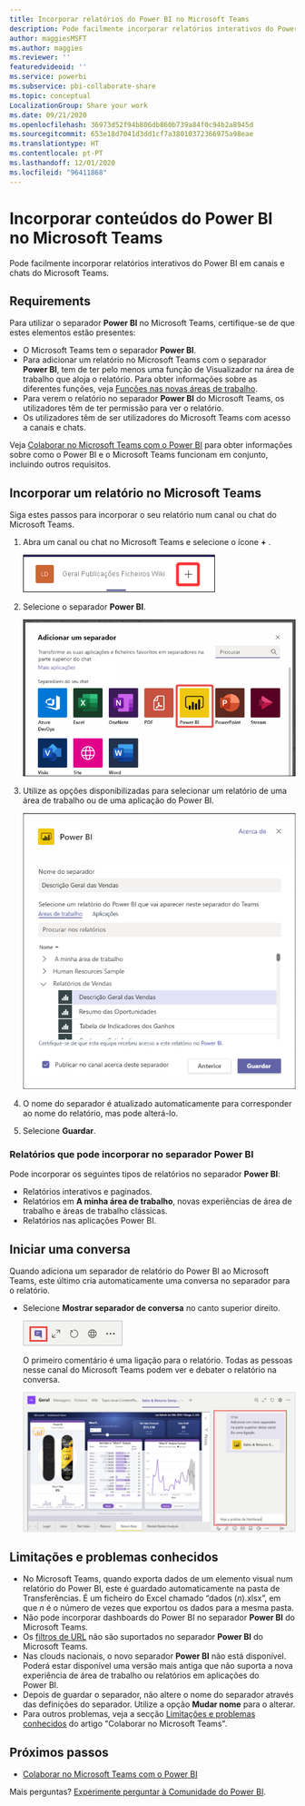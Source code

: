 ```yaml
---
title: Incorporar relatórios do Power BI no Microsoft Teams
description: Pode facilmente incorporar relatórios interativos do Power BI em canais e chats do Microsoft Teams. .
author: maggiesMSFT
ms.author: maggies
ms.reviewer: ''
featuredvideoid: ''
ms.service: powerbi
ms.subservice: pbi-collaborate-share
ms.topic: conceptual
LocalizationGroup: Share your work
ms.date: 09/21/2020
ms.openlocfilehash: 36973d52f94b806db860b739a84f0c94b2a8945d
ms.sourcegitcommit: 653e18d7041d3dd1cf7a38010372366975a98eae
ms.translationtype: HT
ms.contentlocale: pt-PT
ms.lasthandoff: 12/01/2020
ms.locfileid: "96411868"
---
```

# <a name="embed-power-bi-content-in-microsoft-teams"></a>Incorporar conteúdos do Power BI no Microsoft Teams

Pode facilmente incorporar relatórios interativos do Power BI em canais e chats do Microsoft Teams. 

## <a name="requirements"></a>Requirements

Para utilizar o separador **Power BI** no Microsoft Teams, certifique-se de que estes elementos estão presentes:

- O Microsoft Teams tem o separador **Power BI**.
- Para adicionar um relatório no Microsoft Teams com o separador **Power BI**, tem de ter pelo menos uma função de Visualizador na área de trabalho que aloja o relatório. Para obter informações sobre as diferentes funções, veja [Funções nas novas áreas de trabalho](service-new-workspaces.md#roles-in-the-new-workspaces).
- Para verem o relatório no separador **Power BI** do Microsoft Teams, os utilizadores têm de ter permissão para ver o relatório.
- Os utilizadores têm de ser utilizadores do Microsoft Teams com acesso a canais e chats.

Veja [Colaborar no Microsoft Teams com o Power BI](service-embed-report-microsoft-teams.md) para obter informações sobre como o Power BI e o Microsoft Teams funcionam em conjunto, incluindo outros requisitos.

## <a name="embed-a-report-in-microsoft-teams"></a>Incorporar um relatório no Microsoft Teams

Siga estes passos para incorporar o seu relatório num canal ou chat do Microsoft Teams.

1. Abra um canal ou chat no Microsoft Teams e selecione o ícone **+** .

    ![Captura de ecrã a mostrar a opção Adicionar um separador a um canal ou chat.](media/service-embed-report-microsoft-teams/service-embed-report-microsoft-teams-add.png)

1. Selecione o separador **Power BI**.

    ![Captura de ecrã a mostrar a lista de separadores do Microsoft Teams e o Power BI.](media/service-embed-report-microsoft-teams/service-embed-report-microsoft-teams-tab.png)

1. Utilize as opções disponibilizadas para selecionar um relatório de uma área de trabalho ou de uma aplicação do Power BI.

    ![Captura de ecrã a mostrar as Definições do separador Power BI para Microsoft Teams.](media/service-embed-report-microsoft-teams/service-embed-report-microsoft-teams-tab-settings.png)

1. O nome do separador é atualizado automaticamente para corresponder ao nome do relatório, mas pode alterá-lo.

1. Selecione **Guardar**.

### <a name="reports-you-can-embed-on-the-power-bi-tab"></a>Relatórios que pode incorporar no separador Power BI

Pode incorporar os seguintes tipos de relatórios no separador **Power BI**:

- Relatórios interativos e paginados.
- Relatórios em **A minha área de trabalho**, novas experiências de área de trabalho e áreas de trabalho clássicas.
- Relatórios nas aplicações Power BI.

## <a name="start-a-conversation"></a>Iniciar uma conversa

Quando adiciona um separador de relatório do Power BI ao Microsoft Teams, este último cria automaticamente uma conversa no separador para o relatório.

- Selecione **Mostrar separador de conversa** no canto superior direito.

    ![Captura de ecrã a mostrar o ícone Mostrar separador de conversa.](media/service-embed-report-microsoft-teams/power-bi-teams-conversation-icon.png)

    O primeiro comentário é uma ligação para o relatório. Todas as pessoas nesse canal do Microsoft Teams podem ver e debater o relatório na conversa.

    ![Captura de ecrã a mostrar a conversa no separador.](media/service-embed-report-microsoft-teams/power-bi-teams-conversation-tab.png)

## <a name="known-issues-and-limitations"></a>Limitações e problemas conhecidos

- No Microsoft Teams, quando exporta dados de um elemento visual num relatório do Power BI, este é guardado automaticamente na pasta de Transferências. É um ficheiro do Excel chamado “dados (*n*).xlsx”, em que *n* é o número de vezes que exportou os dados para a mesma pasta.
- Não pode incorporar dashboards do Power BI no separador **Power BI** do Microsoft Teams.
- Os [filtros de URL](service-url-filters.md) não são suportados no separador **Power BI** do Microsoft Teams.
- Nas clouds nacionais, o novo separador **Power BI** não está disponível. Poderá estar disponível uma versão mais antiga que não suporta a nova experiência de área de trabalho ou relatórios em aplicações do Power BI.
- Depois de guardar o separador, não altere o nome do separador através das definições do separador. Utilize a opção **Mudar nome** para o alterar.
- Para outros problemas, veja a secção [Limitações e problemas conhecidos](service-collaborate-microsoft-teams.md#known-issues-and-limitations) do artigo "Colaborar no Microsoft Teams".

## <a name="next-steps"></a>Próximos passos

- [Colaborar no Microsoft Teams com o Power BI](service-collaborate-microsoft-teams.md)

Mais perguntas? [Experimente perguntar à Comunidade do Power BI](https://community.powerbi.com/).
